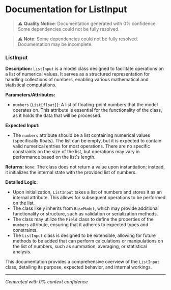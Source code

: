 # Documentation for ListInput

> ⚠️ **Quality Notice**: Documentation generated with 0% confidence. Some dependencies could not be fully resolved.


> ⚠️ **Note**: Some dependencies could not be fully resolved. Documentation may be incomplete.
### ListInput

**Description:**
`ListInput` is a model class designed to facilitate operations on a list of numerical values. It serves as a structured representation for handling collections of numbers, enabling various mathematical and statistical computations.

**Parameters/Attributes:**
- `numbers` (`List[float]`): A list of floating-point numbers that the model operates on. This attribute is essential for the functionality of the class, as it holds the data that will be processed.

**Expected Input:**
- The `numbers` attribute should be a list containing numerical values (specifically floats). The list can be empty, but it is expected to contain valid numerical entries for most operations. There are no specific constraints on the size of the list, but operations may vary in performance based on the list's length.

**Returns:**
`None`: The class does not return a value upon instantiation; instead, it initializes the internal state with the provided list of numbers.

**Detailed Logic:**
- Upon initialization, `ListInput` takes a list of numbers and stores it as an internal attribute. This allows for subsequent operations to be performed on the list.
- The class likely inherits from `BaseModel`, which may provide additional functionality or structure, such as validation or serialization methods.
- The class may utilize the `Field` class to define the properties of the `numbers` attribute, ensuring that it adheres to expected types and constraints.
- The `ListInput` class is designed to be extensible, allowing for future methods to be added that can perform calculations or manipulations on the list of numbers, such as summation, averaging, or statistical analysis.

This documentation provides a comprehensive overview of the `ListInput` class, detailing its purpose, expected behavior, and internal workings.

---
*Generated with 0% context confidence*
